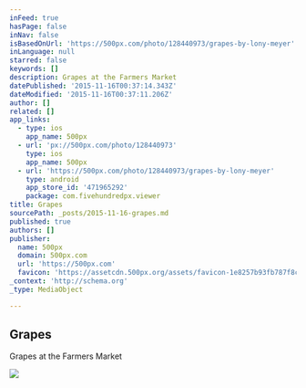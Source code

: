 ```yaml
---
inFeed: true
hasPage: false
inNav: false
isBasedOnUrl: 'https://500px.com/photo/128440973/grapes-by-lony-meyer'
inLanguage: null
starred: false
keywords: []
description: Grapes at the Farmers Market
datePublished: '2015-11-16T00:37:14.343Z'
dateModified: '2015-11-16T00:37:11.206Z'
author: []
related: []
app_links:
  - type: ios
    app_name: 500px
  - url: 'px://500px.com/photo/128440973'
    type: ios
    app_name: 500px
  - url: 'https://500px.com/photo/128440973/grapes-by-lony-meyer'
    type: android
    app_store_id: '471965292'
    package: com.fivehundredpx.viewer
title: Grapes
sourcePath: _posts/2015-11-16-grapes.md
published: true
authors: []
publisher:
  name: 500px
  domain: 500px.com
  url: 'https://500px.com'
  favicon: 'https://assetcdn.500px.org/assets/favicon-1e8257b93fb787f8ceb66b5522ee853c.ico'
_context: 'http://schema.org'
_type: MediaObject

---
```

<article style=""><h1>Grapes</h1><p>Grapes at the Farmers Market</p><img src="https://drscdn.500px.org/photo/128440973/m%3D2048/c9af0de3786f454fb7418bbe3a6d2ce5" /></article>